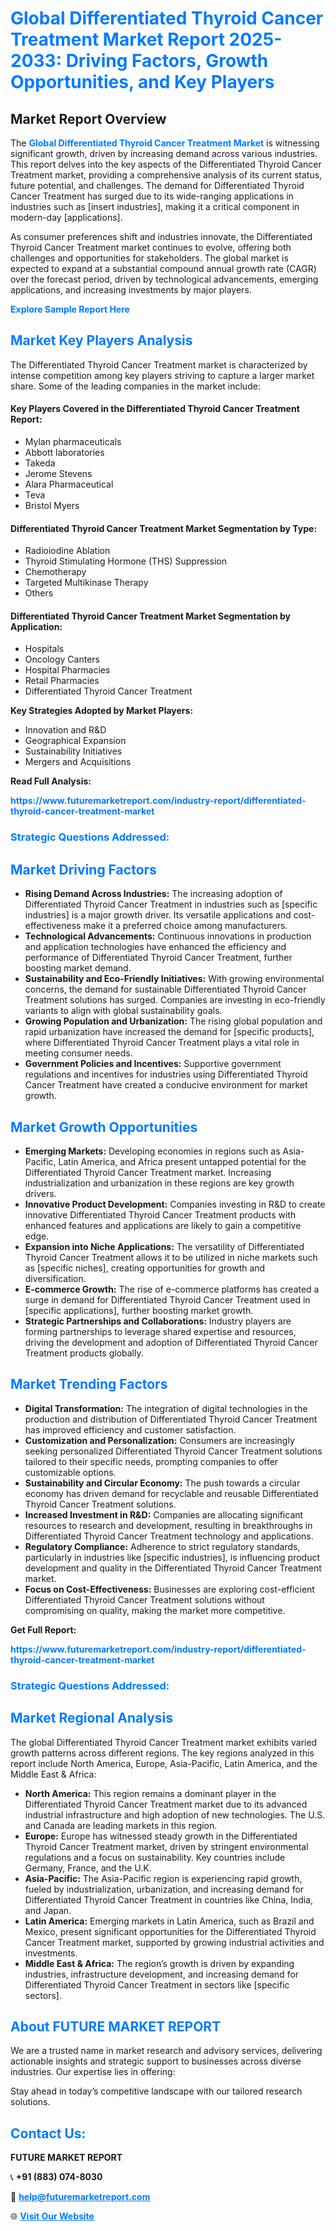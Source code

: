 <h1 style="color: #007BFF;">Global Differentiated Thyroid Cancer Treatment Market Report 2025-2033: Driving Factors, Growth Opportunities, and Key Players</h1>

<section id="overview">
<h2>Market Report Overview</h2>
<p>The <a href="https://www.futuremarketreport.com/industry-report/differentiated-thyroid-cancer-treatment-market" style="color: #007BFF; text-decoration: none;"><strong>Global Differentiated Thyroid Cancer Treatment Market</strong></a> is witnessing significant growth, driven by increasing demand across various industries. This report delves into the key aspects of the Differentiated Thyroid Cancer Treatment market, providing a comprehensive analysis of its current status, future potential, and challenges. The demand for Differentiated Thyroid Cancer Treatment has surged due to its wide-ranging applications in industries such as [insert industries], making it a critical component in modern-day [applications].</p>
<p>As consumer preferences shift and industries innovate, the Differentiated Thyroid Cancer Treatment market continues to evolve, offering both challenges and opportunities for stakeholders. The global market is expected to expand at a substantial compound annual growth rate (CAGR) over the forecast period, driven by technological advancements, emerging applications, and increasing investments by major players.</p>
</section>

<section id="overview">
<p><a href="https://www.futuremarketreport.com/request-sample/reportId=122671" style="color: #007BFF; text-decoration: none;"><strong>Explore Sample Report Here</strong></a></p>
</section>

<section id="key-players">
<h2 style="color: #007BFF;">Market Key Players Analysis</h2>
<p>The Differentiated Thyroid Cancer Treatment market is characterized by intense competition among key players striving to capture a larger market share. Some of the leading companies in the market include:</p>
<h4>Key Players Covered in the Differentiated Thyroid Cancer Treatment Report:</h4>
<ul><li>Mylan pharmaceuticals</li><li>Abbott laboratories</li><li>Takeda</li><li>Jerome Stevens</li><li>Alara Pharmaceutical</li><li>Teva</li><li>Bristol Myers</li></ul>
<h4>Differentiated Thyroid Cancer Treatment Market Segmentation by Type:</h4>
<ul><li>Radioiodine Ablation</li><li>Thyroid Stimulating Hormone (THS) Suppression</li><li>Chemotherapy</li><li>Targeted Multikinase Therapy</li><li>Others</li></ul>

<h4>Differentiated Thyroid Cancer Treatment Market Segmentation by Application:</h4>
<ul><li>Hospitals</li><li>Oncology Canters</li><li>Hospital Pharmacies</li><li>Retail Pharmacies</li><li>Differentiated Thyroid Cancer Treatment</li></ul>
<p><strong>Key Strategies Adopted by Market Players:</strong></p>
<ul>
<li>Innovation and R&D</li>
<li>Geographical Expansion</li>
<li>Sustainability Initiatives</li>
<li>Mergers and Acquisitions</li>
</ul>
</section>

<section>
<p><strong>Read Full Analysis: </strong></p><a href="https://www.futuremarketreport.com/industry-report/differentiated-thyroid-cancer-treatment-market" style="color: #007BFF; text-decoration: none;"><strong>https://www.futuremarketreport.com/industry-report/differentiated-thyroid-cancer-treatment-market</strong></a>
<h3 style="color: #007BFF;">Strategic Questions Addressed:</h3>
</section>

<section id="driving-factors">
<h2 style="color: #007BFF;">Market Driving Factors</h2>
<ul>
<li><strong>Rising Demand Across Industries:</strong> The increasing adoption of Differentiated Thyroid Cancer Treatment in industries such as [specific industries] is a major growth driver. Its versatile applications and cost-effectiveness make it a preferred choice among manufacturers.</li>
<li><strong>Technological Advancements:</strong> Continuous innovations in production and application technologies have enhanced the efficiency and performance of Differentiated Thyroid Cancer Treatment, further boosting market demand.</li>
<li><strong>Sustainability and Eco-Friendly Initiatives:</strong> With growing environmental concerns, the demand for sustainable Differentiated Thyroid Cancer Treatment solutions has surged. Companies are investing in eco-friendly variants to align with global sustainability goals.</li>
<li><strong>Growing Population and Urbanization:</strong> The rising global population and rapid urbanization have increased the demand for [specific products], where Differentiated Thyroid Cancer Treatment plays a vital role in meeting consumer needs.</li>
<li><strong>Government Policies and Incentives:</strong> Supportive government regulations and incentives for industries using Differentiated Thyroid Cancer Treatment have created a conducive environment for market growth.</li>
</ul>
</section>

<section id="growth-opportunities">
<h2 style="color: #007BFF;">Market Growth Opportunities</h2>
<ul>
<li><strong>Emerging Markets:</strong> Developing economies in regions such as Asia-Pacific, Latin America, and Africa present untapped potential for the Differentiated Thyroid Cancer Treatment market. Increasing industrialization and urbanization in these regions are key growth drivers.</li>
<li><strong>Innovative Product Development:</strong> Companies investing in R&D to create innovative Differentiated Thyroid Cancer Treatment products with enhanced features and applications are likely to gain a competitive edge.</li>
<li><strong>Expansion into Niche Applications:</strong> The versatility of Differentiated Thyroid Cancer Treatment allows it to be utilized in niche markets such as [specific niches], creating opportunities for growth and diversification.</li>
<li><strong>E-commerce Growth:</strong> The rise of e-commerce platforms has created a surge in demand for Differentiated Thyroid Cancer Treatment used in [specific applications], further boosting market growth.</li>
<li><strong>Strategic Partnerships and Collaborations:</strong> Industry players are forming partnerships to leverage shared expertise and resources, driving the development and adoption of Differentiated Thyroid Cancer Treatment products globally.</li>
</ul>
</section>

<section id="trending-factors">
<h2 style="color: #007BFF;">Market Trending Factors</h2>
<ul>
<li><strong>Digital Transformation:</strong> The integration of digital technologies in the production and distribution of Differentiated Thyroid Cancer Treatment has improved efficiency and customer satisfaction.</li>
<li><strong>Customization and Personalization:</strong> Consumers are increasingly seeking personalized Differentiated Thyroid Cancer Treatment solutions tailored to their specific needs, prompting companies to offer customizable options.</li>
<li><strong>Sustainability and Circular Economy:</strong> The push towards a circular economy has driven demand for recyclable and reusable Differentiated Thyroid Cancer Treatment solutions.</li>
<li><strong>Increased Investment in R&D:</strong> Companies are allocating significant resources to research and development, resulting in breakthroughs in Differentiated Thyroid Cancer Treatment technology and applications.</li>
<li><strong>Regulatory Compliance:</strong> Adherence to strict regulatory standards, particularly in industries like [specific industries], is influencing product development and quality in the Differentiated Thyroid Cancer Treatment market.</li>
<li><strong>Focus on Cost-Effectiveness:</strong> Businesses are exploring cost-efficient Differentiated Thyroid Cancer Treatment solutions without compromising on quality, making the market more competitive.</li>
</ul>
</section>

<section>
<p><strong>Get Full Report: </strong></p><a href="https://www.futuremarketreport.com/industry-report/differentiated-thyroid-cancer-treatment-market" style="color: #007BFF; text-decoration: none;"><strong>https://www.futuremarketreport.com/industry-report/differentiated-thyroid-cancer-treatment-market</strong></a>
<h3 style="color: #007BFF;">Strategic Questions Addressed:</h3>
</section>


<section id="regional-analysis">
<h2 style="color: #007BFF;">Market Regional Analysis</h2>
<p>The global Differentiated Thyroid Cancer Treatment market exhibits varied growth patterns across different regions. The key regions analyzed in this report include North America, Europe, Asia-Pacific, Latin America, and the Middle East & Africa:</p>
<ul>
<li><strong>North America:</strong> This region remains a dominant player in the Differentiated Thyroid Cancer Treatment market due to its advanced industrial infrastructure and high adoption of new technologies. The U.S. and Canada are leading markets in this region.</li>
<li><strong>Europe:</strong> Europe has witnessed steady growth in the Differentiated Thyroid Cancer Treatment market, driven by stringent environmental regulations and a focus on sustainability. Key countries include Germany, France, and the U.K.</li>
<li><strong>Asia-Pacific:</strong> The Asia-Pacific region is experiencing rapid growth, fueled by industrialization, urbanization, and increasing demand for Differentiated Thyroid Cancer Treatment in countries like China, India, and Japan.</li>
<li><strong>Latin America:</strong> Emerging markets in Latin America, such as Brazil and Mexico, present significant opportunities for the Differentiated Thyroid Cancer Treatment market, supported by growing industrial activities and investments.</li>
<li><strong>Middle East & Africa:</strong> The region’s growth is driven by expanding industries, infrastructure development, and increasing demand for Differentiated Thyroid Cancer Treatment in sectors like [specific sectors].</li>
</ul>
</section>

<footer>
<h2 style="color: #007BFF;">About FUTURE MARKET REPORT</h2>
<p>We are a trusted name in market research and advisory services, delivering actionable insights and strategic support to businesses across diverse industries. Our expertise lies in offering:</p>

<p>Stay ahead in today’s competitive landscape with our tailored research solutions.</p>

<h2 style="color: #007BFF;">Contact Us:</h2>
<p><strong>FUTURE MARKET REPORT</strong></p>
<p>📞 <strong>+91 (883) 074-8030</strong></p>
<p>📧 <strong><a href="mailto:help@futuremarketreport.com" style="color: #007BFF;">help@futuremarketreport.com</a></strong></p>
<p>🌐 <strong><a href="https://www.futuremarketreport.com/" style="color: #007BFF;">Visit Our Website</a></strong></p>
</footer>